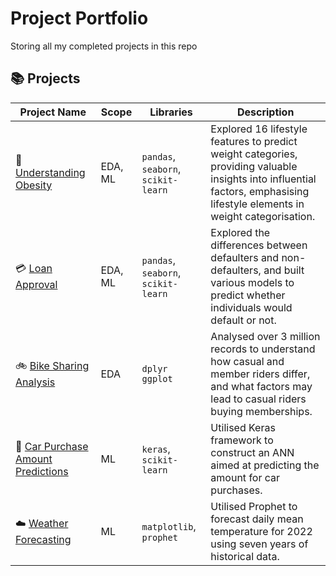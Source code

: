 # Project Portfolio
Storing all my completed projects in this repo

## 📚 Projects
| Project Name | Scope | Libraries | Description |
|---|---|---|---| 
|🏃 [Understanding Obesity](https://github.com/Deuellau/Projects/blob/main/Understanding%20Obesity/Understanding%20Obesity%20(Prediction).ipynb) | EDA, ML | `pandas`, `seaborn`, `scikit-learn` |  Explored 16 lifestyle features to predict weight categories, providing valuable insights into influential factors, emphasising lifestyle elements in weight categorisation. |
|💳 [Loan Approval](https://github.com/Deuellau/Projects/tree/main/Loan%20Approval) | EDA, ML | `pandas`, `seaborn`, `scikit-learn` | Explored the differences between defaulters and non-defaulters, and built various models to predict whether individuals would default or not. |
|🚲 [Bike Sharing Analysis](https://htmlpreview.github.io/?https://github.com/Deuellau/Projects/blob/main/Bike%20Sharing%20Analysis/Bike%20Sharing%20Analysis.html) | EDA | `dplyr` `ggplot` | Analysed over 3 million records to understand how casual and member riders differ, and what factors may lead to casual riders buying memberships.|
|🚗 [Car Purchase Amount Predictions](https://github.com/Deuellau/Projects/blob/main/Car%20Purchase%20Amount%20Predictions/Car%20Purchase%20Amount%20Predictions.ipynb) | ML | `keras`, `scikit-learn` | Utilised Keras framework to construct an ANN aimed at predicting the amount for car purchases. |
| ☁️ [Weather Forecasting](https://github.com/Deuellau/Projects/blob/main/Weather%20Forecasting/Weather%20Forecasting.ipynb) | ML | `matplotlib`, `prophet` |Utilised Prophet to forecast daily mean temperature for 2022 using seven years of historical data. |]
<br>
